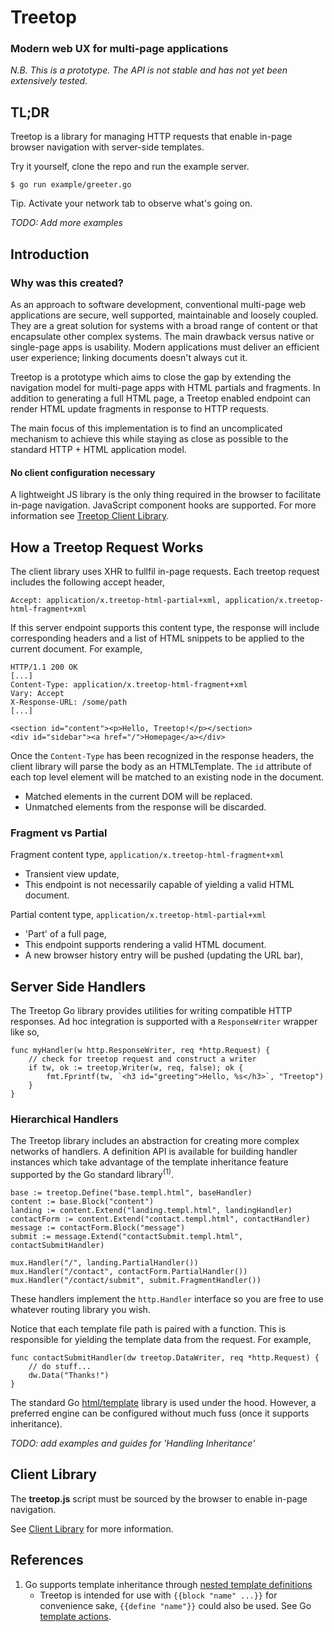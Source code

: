 # Treetop

### Modern web UX for multi-page applications

_N.B. This is a prototype. The API is not stable and has not yet been extensively tested._

## TL;DR

Treetop is a library for managing HTTP requests that enable in-page browser navigation with server-side templates.

Try it yourself, clone the repo and run the example server.

    $ go run example/greeter.go

Tip. Activate your network tab to observe what's going on.

_TODO: Add more examples_

## Introduction

### Why was this created?

As an approach to software development, conventional multi-page web applications are secure, well supported, maintainable and loosely coupled. They are a great solution for systems with a broad range of content or that encapsulate other complex systems. The main drawback versus native or single-page apps is usability. Modern applications must deliver an efficient user experience; linking documents doesn't always cut it.

Treetop is a prototype which aims to close the gap by extending the navigation model for multi-page apps with HTML partials and fragments. In addition to generating a full HTML page, a Treetop enabled endpoint can render HTML update fragments in response to HTTP requests.

The main focus of this implementation is to find an uncomplicated mechanism to achieve this while staying as close as possible to the standard HTTP + HTML application model.

#### No client configuration necessary

A lightweight JS library is the only thing required in the browser to facilitate in-page navigation. JavaScript component hooks are supported. For more information see [Treetop Client Library](https://github.com/rur/treetop-client).


## How a Treetop Request Works

The client library uses XHR to fullfil in-page requests. Each treetop request includes the following accept header,

    Accept: application/x.treetop-html-partial+xml, application/x.treetop-html-fragment+xml

If this server endpoint supports this content type, the response will include corresponding headers and a list of HTML snippets
to be applied to the current document. For example,

    HTTP/1.1 200 OK
    [...]
    Content-Type: application/x.treetop-html-fragment+xml
    Vary: Accept
    X-Response-URL: /some/path
    [...]

    <section id="content"><p>Hello, Treetop!</p></section>
    <div id="sidebar"><a href="/">Homepage</a></div>

Once the `Content-Type` has been recognized in the response headers, the client library will parse the body as an HTMLTemplate. The `id` attribute of each top level element will be matched to an existing node in the document.

* Matched elements in the current DOM will be replaced.
* Unmatched elements from the response will be discarded.


### Fragment vs Partial

Fragment content type, `application/x.treetop-html-fragment+xml`

* Transient view update,
* This endpoint is not necessarily capable of yielding a valid HTML document.

Partial content type, `application/x.treetop-html-partial+xml`

* 'Part' of a full page,
* This endpoint supports rendering a valid HTML document.
* A new browser history entry will be pushed (updating the URL bar),

## Server Side Handlers

The Treetop Go library provides utilities for writing compatible HTTP responses. Ad hoc integration is supported with a `ResponseWriter` wrapper like so,

    func myHandler(w http.ResponseWriter, req *http.Request) {
        // check for treetop request and construct a writer
        if tw, ok := treetop.Writer(w, req, false); ok {
            fmt.Fprintf(tw, `<h3 id="greeting">Hello, %s</h3>`, "Treetop")
        }
    }

### Hierarchical Handlers

The Treetop library includes an abstraction for creating more complex networks of handlers. A definition API is available for building handler instances which take advantage of the template inheritance feature supported by the Go standard library<sup>(1)</sup>.

    base := treetop.Define("base.templ.html", baseHandler)
    content := base.Block("content")
    landing := content.Extend("landing.templ.html", landingHandler)
    contactForm := content.Extend("contact.templ.html", contactHandler)
    message := contactForm.Block("message")
    submit := message.Extend("contactSubmit.templ.html", contactSubmitHandler)

    mux.Handler("/", landing.PartialHandler())
    mux.Handler("/contact", contactForm.PartialHandler())
    mux.Handler("/contact/submit", submit.FragmentHandler())

These handlers implement the `http.Handler` interface so you are free to use whatever routing library you wish.

Notice that each template file path is paired with a function. This is responsible for yielding the template data from the request. For example,

    func contactSubmitHandler(dw treetop.DataWriter, req *http.Request) {
        // do stuff...
        dw.Data("Thanks!")
    }

The standard Go [html/template](https://golang.org/pkg/html/template/) library is used under the hood. However, a preferred engine can be configured without much fuss (once it supports inheritance).

_TODO: add examples and guides for 'Handling Inheritance'_

## Client Library

The __treetop.js__ script must be sourced by the browser to enable in-page navigation.

See [Client Library](https://github.com/rur/treetop-client) for more information.


## References
1. Go supports template inheritance through [nested template definitions](https://tip.golang.org/pkg/text/template/#hdr-Nested_template_definitions)
    * Treetop is intended for use with `{{block "name" ...}}` for convenience sake, `{{define "name"}}` could also be used. See Go [template actions](https://tip.golang.org/pkg/text/template/#hdr-Actions).

